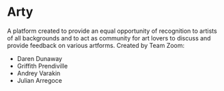 # Arty
A platform created to provide an equal opportunity of recognition to artists of all backgrounds and to act as community for art lovers to discuss and provide feedback on various artforms.
Created by Team Zoom:
- Daren Dunaway
- Griffith Prendiville
- Andrey Varakin
- Julian Arregoce
